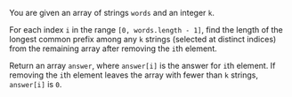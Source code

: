 You are given an array of strings `words` and an integer `k`.

For each index `i` in the range `[0, words.length - 1]`, find the length of the longest common prefix among any `k` strings (selected at distinct indices) from the remaining array after removing the `i`th element.

Return an array `answer`, where `answer[i]` is the answer for `i`th element. If removing the `i`th element leaves the array with fewer than `k` strings, `answer[i]` is `0`.